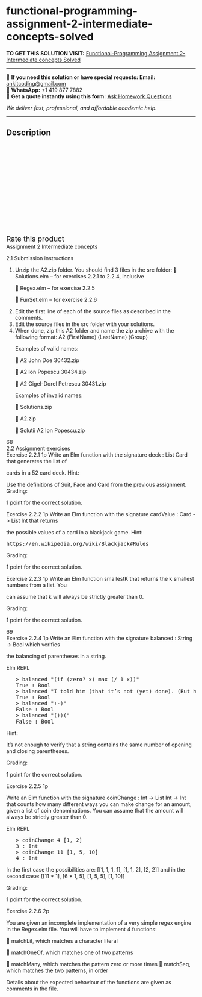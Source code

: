 # functional-programming-assignment-2-intermediate-concepts-solved
**TO GET THIS SOLUTION VISIT:** [Functional-Programming Assignment 2-Intermediate concepts Solved](https://www.ankitcodinghub.com/product/functional-programming-assignment-2-intermediate-concepts-solved/)


---

📩 **If you need this solution or have special requests:** **Email:** ankitcoding@gmail.com  
📱 **WhatsApp:** +1 419 877 7882  
📄 **Get a quote instantly using this form:** [Ask Homework Questions](https://www.ankitcodinghub.com/services/ask-homework-questions/)

*We deliver fast, professional, and affordable academic help.*

---

<h2>Description</h2>



<div class="kk-star-ratings kksr-auto kksr-align-center kksr-valign-top" data-payload="{&quot;align&quot;:&quot;center&quot;,&quot;id&quot;:&quot;97092&quot;,&quot;slug&quot;:&quot;default&quot;,&quot;valign&quot;:&quot;top&quot;,&quot;ignore&quot;:&quot;&quot;,&quot;reference&quot;:&quot;auto&quot;,&quot;class&quot;:&quot;&quot;,&quot;count&quot;:&quot;0&quot;,&quot;legendonly&quot;:&quot;&quot;,&quot;readonly&quot;:&quot;&quot;,&quot;score&quot;:&quot;0&quot;,&quot;starsonly&quot;:&quot;&quot;,&quot;best&quot;:&quot;5&quot;,&quot;gap&quot;:&quot;4&quot;,&quot;greet&quot;:&quot;Rate this product&quot;,&quot;legend&quot;:&quot;0\/5 - (0 votes)&quot;,&quot;size&quot;:&quot;24&quot;,&quot;title&quot;:&quot;Functional-Programming Assignment 2-Intermediate concepts Solved&quot;,&quot;width&quot;:&quot;0&quot;,&quot;_legend&quot;:&quot;{score}\/{best} - ({count} {votes})&quot;,&quot;font_factor&quot;:&quot;1.25&quot;}">

<div class="kksr-stars">

<div class="kksr-stars-inactive">
            <div class="kksr-star" data-star="1" style="padding-right: 4px">


<div class="kksr-icon" style="width: 24px; height: 24px;"></div>
        </div>
            <div class="kksr-star" data-star="2" style="padding-right: 4px">


<div class="kksr-icon" style="width: 24px; height: 24px;"></div>
        </div>
            <div class="kksr-star" data-star="3" style="padding-right: 4px">


<div class="kksr-icon" style="width: 24px; height: 24px;"></div>
        </div>
            <div class="kksr-star" data-star="4" style="padding-right: 4px">


<div class="kksr-icon" style="width: 24px; height: 24px;"></div>
        </div>
            <div class="kksr-star" data-star="5" style="padding-right: 4px">


<div class="kksr-icon" style="width: 24px; height: 24px;"></div>
        </div>
    </div>

<div class="kksr-stars-active" style="width: 0px;">
            <div class="kksr-star" style="padding-right: 4px">


<div class="kksr-icon" style="width: 24px; height: 24px;"></div>
        </div>
            <div class="kksr-star" style="padding-right: 4px">


<div class="kksr-icon" style="width: 24px; height: 24px;"></div>
        </div>
            <div class="kksr-star" style="padding-right: 4px">


<div class="kksr-icon" style="width: 24px; height: 24px;"></div>
        </div>
            <div class="kksr-star" style="padding-right: 4px">


<div class="kksr-icon" style="width: 24px; height: 24px;"></div>
        </div>
            <div class="kksr-star" style="padding-right: 4px">


<div class="kksr-icon" style="width: 24px; height: 24px;"></div>
        </div>
    </div>
</div>


<div class="kksr-legend" style="font-size: 19.2px;">
            <span class="kksr-muted">Rate this product</span>
    </div>
    </div>
<div class="page" title="Page 1">
<div class="layoutArea">
<div class="column">
Assignment 2 Intermediate concepts

2.1 Submission instructions

<ol>
<li>Unzip the A2.zip folder. You should find 3 files in the src folder: 􏰀 Solutions.elm – for exercises 2.2.1 to 2.2.4, inclusive

􏰀 Regex.elm – for exercise 2.2.5

􏰀 FunSet.elm – for exercise 2.2.6</li>
<li>Edit the first line of each of the source files as described in the comments.</li>
<li>Edit the source files in the src folder with your solutions.</li>
<li>When done, zip this A2 folder and name the zip archive with the following format:
A2 ⟨FirstName⟩ ⟨LastName⟩ ⟨Group⟩

Examples of valid names:

􏰀 A2 John Doe 30432.zip

􏰀 A2 Ion Popescu 30434.zip

􏰀 A2 Gigel-Dorel Petrescu 30431.zip

Examples of invalid names:

􏰀 Solutions.zip

􏰀 A2.zip

􏰀 Solutii A2 Ion Popescu.zip
</li>
</ol>
</div>
</div>
<div class="layoutArea">
<div class="column">
68

</div>
</div>
</div>
<div class="page" title="Page 2">
<div class="layoutArea">
<div class="column">
2.2 Assignment exercises

</div>
</div>
<div class="layoutArea">
<div class="column">
Exercise 2.2.1 1p Write an Elm function with the signature deck : List Card that generates the list of

cards in a 52 card deck. Hint:

Use the definitions of Suit, Face and Card from the previous assignment. Grading:

1 point for the correct solution.

</div>
</div>
<div class="layoutArea">
<div class="column">
Exercise 2.2.2 1p Write an Elm function with the signature cardValue : Card -&gt; List Int that returns

the possible values of a card in a blackjack game. Hint:

<pre>https://en.wikipedia.org/wiki/Blackjack#Rules
</pre>
Grading:

1 point for the correct solution.

</div>
</div>
<div class="layoutArea">
<div class="column">
Exercise 2.2.3 1p Write an Elm function smallestK that returns the k smallest numbers from a list. You

can assume that k will always be strictly greater than 0.

Grading:

1 point for the correct solution.

</div>
</div>
<div class="layoutArea">
<div class="column">
69

</div>
</div>
</div>
<div class="page" title="Page 3">
<div class="layoutArea">
<div class="column">
Exercise 2.2.4 1p Write an Elm function with the signature balanced : String -&gt; Bool which verifies

the balancing of parentheses in a string.

Elm REPL

<pre>   &gt; balanced "(if (zero? x) max (/ 1 x))"
   True : Bool
   &gt; balanced "I told him (that it’s not (yet) done). (But he wasn’t listening)"
   True : Bool
   &gt; balanced ":-)"
   False : Bool
   &gt; balanced "())("
   False : Bool
</pre>
Hint:

It’s not enough to verify that a string contains the same number of opening and closing parentheses.

Grading:

1 point for the correct solution.

Exercise 2.2.5 1p

Write an Elm function with the signature coinChange : Int -&gt; List Int -&gt; Int that counts how many different ways you can make change for an amount, given a list of coin denominations. You can assume that the amount will always be strictly greater than 0.

Elm REPL

<pre>   &gt; coinChange 4 [1, 2]
   3 : Int
   &gt; coinChange 11 [1, 5, 10]
   4 : Int
</pre>
In the first case the possibilities are: [[1, 1, 1, 1], [1, 1, 2], [2, 2]] and in the second case: [[11 * 1], [6 * 1, 5], [1, 5, 5], [1, 10]]

Grading:

1 point for the correct solution.

Exercise 2.2.6 2p

You are given an incomplete implementation of a very simple regex engine in the Regex.elm file. You will have to implement 4 functions:

􏰀 matchLit, which matches a character literal

􏰀 matchOneOf, which matches one of two patterns

􏰀 matchMany, which matches the pattern zero or more times 􏰀 matchSeq, which matches the two patterns, in order

Details about the expected behaviour of the functions are given as comments in the file.

</div>
</div>
</div>
